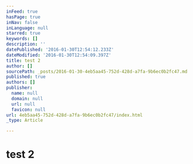```yaml
---
inFeed: true
hasPage: true
inNav: false
inLanguage: null
starred: true
keywords: []
description: ''
datePublished: '2016-01-30T12:54:12.233Z'
dateModified: '2016-01-30T12:54:09.397Z'
title: test 2
author: []
sourcePath: _posts/2016-01-30-4eb5aa45-752d-428d-a7fa-9b6ec0b2fc47.md
published: true
authors: []
publisher:
  name: null
  domain: null
  url: null
  favicon: null
url: 4eb5aa45-752d-428d-a7fa-9b6ec0b2fc47/index.html
_type: Article

---
```

# test 2